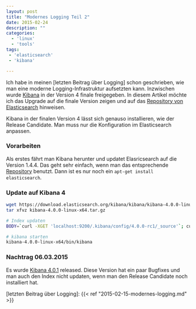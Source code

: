 ```yaml
---
layout: post
title: "Modernes Logging Teil 2"
date: 2015-02-24
description: ""
categories:
  - 'linux'
  - 'tools'
tags:
 - 'elasticsearch'
 - 'kibana'

---
```



Ich habe in meinen [letzten Beitrag über Logging] schon geschrieben, wie man eine moderne Logging-Infrastruktur aufsetzten kann.
Inzwischen wurde [Kibana] in der Version 4 finale freigegeben. In diesem Artikel möchte ich das Upgrade auf die
finale Version zeigen und auf das [Repository von Elasticsearch] hinweisen.

Kibana in der finalen Version 4 lässt sich genauso installieren, wie der Release Candidate. Man muss nur die Konfiguration
im Elasticsearch anpassen. 

### Vorarbeiten

Als erstes fährt man Kibana herunter und updatet Elasricsearch auf die Version 1.4.4. Das geht sehr einfach, wenn man das
entsprechende [Repository] benutzt. Dann ist es nur noch ein `apt-get install elasticsearch`.

### Update auf Kibana 4
``` sh
wget https://download.elasticsearch.org/kibana/kibana/kibana-4.0.0-linux-x64.tar.gz
tar xfvz kibana-4.0.0-linux-x64.tar.gz

# Index updaten
BODY=`curl -XGET 'localhost:9200/.kibana/config/4.0.0-rc1/_source'`; curl -XPUT "localhost:9200/.kibana/config/4.0.0" -d "$BODY" && curl -XDELETE "localhost:9200/.kibana/config/4.0.0-rc1"

# kibana starten
kibana-4.0.0-linux-x64/bin/kibana
```


### Nachtrag 06.03.2015

Es wurde [Kibana 4.0.1] released. Diese Version hat ein paar Bugfixes und man auch den Index nicht updaten, wenn man den Release Candidate noch installiert hat.



[Kibana 4.0.1]: https://www.elasticsearch.org/blog/kibana-4-0-1-released/
[Kibana]: http://www.elasticsearch.org/overview/kibana/
[Repository von Elasticsearch]: http://www.elasticsearch.org/guide/en/elasticsearch/reference/current/setup-repositories.html
[Repository]: http://www.elasticsearch.org/guide/en/elasticsearch/reference/current/setup-repositories.html
[letzten Beitrag über Logging]: {{< ref "2015-02-15-modernes-logging.md" >}}

